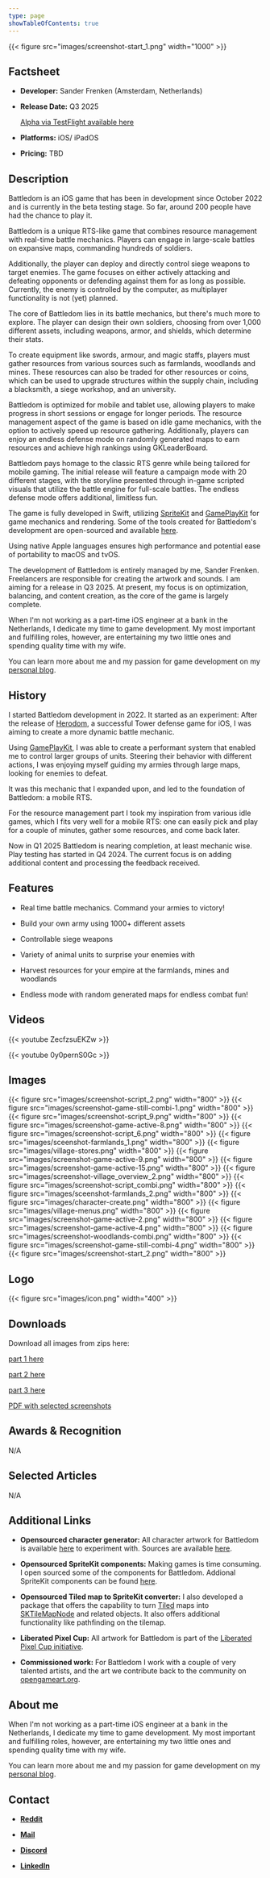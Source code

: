 ```yaml
---
type: page
showTableOfContents: true
---
```


{{< figure src="images/screenshot-start_1.png" width="1000" >}}

## Factsheet

- **Developer:** Sander Frenken (Amsterdam, Netherlands)

- **Release Date:** Q3 2025

    [Alpha via TestFlight available here](https://testflight.apple.com/join/IsXcGtGR)

- **Platforms:** iOS/ iPadOS

- **Pricing:** TBD

## Description

Battledom is an iOS game that has been in development since October 2022 and is currently in the beta testing stage. 
So far, around 200 people have had the chance to play it.

Battledom is a unique RTS-like game that combines resource management with real-time battle mechanics. Players can engage in large-scale battles on expansive maps, commanding hundreds of soldiers. 

Additionally, the player can deploy and directly control siege weapons to target enemies. The game focuses on either actively attacking and defeating opponents or defending against them for as long as possible. 
Currently, the enemy is controlled by the computer, as multiplayer functionality is not (yet) planned.

The core of Battledom lies in its battle mechanics, but there's much more to explore. The player can design their own soldiers, choosing from over 1,000 different assets, including weapons, armor, and shields, which determine their stats. 

To create equipment like swords, armour, and magic staffs, players must gather resources from various sources such as farmlands, woodlands and mines. These resources can also be traded for other resources or coins, which can be used to upgrade structures within the supply chain, including a blacksmith, a siege workshop, and an university.

Battledom is optimized for mobile and tablet use, allowing players to make progress in short sessions or engage for longer periods. The resource management aspect of the game is based on idle game mechanics, with the option to actively speed up resource gathering. Additionally, players can enjoy an endless defense mode on randomly generated maps to earn resources and achieve high rankings using GKLeaderBoard.

Battledom pays homage to the classic RTS genre while being tailored for mobile gaming. The initial release will feature a campaign mode with 20 different stages, with the storyline presented through in-game scripted visuals that utilize the battle engine for full-scale battles. The endless defense mode offers additional, limitless fun.

The game is fully developed in Swift, utilizing [SpriteKit](https://developer.apple.com/documentation/spritekit/) and [GamePlayKit](https://developer.apple.com/documentation/gameplaykit) for game mechanics and rendering. Some of the tools created for Battledom's development are open-sourced and available [here](https://sanderfrenken.github.io/battledom-site/presskit/#selected-articles).

Using native Apple languages ensures high performance and potential ease of portability to macOS and tvOS.

The development of Battledom is entirely managed by me, Sander Frenken. Freelancers are responsible for creating the artwork and sounds. I am aiming for a release in Q3 2025. At present, my focus is on optimization, balancing, and content creation, as the core of the game is largely complete.

When I'm not working as a part-time iOS engineer at a bank in the Netherlands, I dedicate my time to game development. My most important and fulfilling roles, however, are entertaining my two little ones and spending quality time with my wife.

You can learn more about me and my passion for game development on my [personal blog](https://sanderfrenken.github.io/dev-blog).

## History

I started Battledom development in 2022. It started as an experiment: After the release of [Herodom](https://apps.apple.com/us/app/herodom/id1371997444), a successful Tower defense game for iOS, I was aiming to create a more dynamic battle mechanic. 

Using [GamePlayKit](https://developer.apple.com/documentation/gameplaykit), I was able to create a performant system that enabled me to control larger groups of units. Steering their behavior with different actions, I was enjoying myself guiding my armies through large maps, looking for enemies to defeat.

It was this mechanic that I expanded upon, and led to the foundation of Battledom: a mobile RTS.

For the resource management part I took my inspiration from various idle games, which I fits very well for a mobile RTS: one can easily pick and play for a couple of minutes, gather some resources, and come back later.

Now in Q1 2025 Battledom is nearing completion, at least mechanic wise. Play testing has started in Q4 2024. The current focus is on adding additional content and processing the feedback received.

## Features

- Real time battle mechanics. Command your armies to victory!

- Build your own army using 1000+ different assets

- Controllable siege weapons

- Variety of animal units to surprise your enemies with

- Harvest resources for your empire at the farmlands, mines and woodlands

- Endless mode with random generated maps for endless combat fun!

## Videos

{{< youtube ZecfzsuEKZw >}}

{{< youtube 0y0pernS0Gc >}}

## Images

{{< figure src="images/screenshot-script_2.png" width="800" >}}
{{< figure src="images/screenshot-game-still-combi-1.png" width="800" >}}
{{< figure src="images/screenshot-script_9.png" width="800" >}}
{{< figure src="images/screenshot-game-active-8.png" width="800" >}}
{{< figure src="images/screenshot-script_6.png" width="800" >}}
{{< figure src="images/sceenshot-farmlands_1.png" width="800" >}}
{{< figure src="images/village-stores.png" width="800" >}}
{{< figure src="images/screenshot-game-active-9.png" width="800" >}}
{{< figure src="images/screenshot-game-active-15.png" width="800" >}}
{{< figure src="images/screenshot-village_overview_2.png" width="800" >}}
{{< figure src="images/screenshot-script_combi.png" width="800" >}}
{{< figure src="images/sceenshot-farmlands_2.png" width="800" >}}
{{< figure src="images/character-create.png" width="800" >}}
{{< figure src="images/village-menus.png" width="800" >}}
{{< figure src="images/screenshot-game-active-2.png" width="800" >}}
{{< figure src="images/screenshot-game-active-4.png" width="800" >}}
{{< figure src="images/screenshot-woodlands-combi.png" width="800" >}}
{{< figure src="images/screenshot-game-still-combi-4.png" width="800" >}}
{{< figure src="images/screenshot-start_2.png" width="800" >}}

## Logo

{{< figure src="images/icon.png" width="400" >}}

## Downloads

Download all images from zips here:

[part 1 here](images/presskit_part_1.zip)

[part 2 here](images/presskit_part_2.zip)

[part 3 here](images/presskit_part_3.zip)

[PDF with selected screenshots](images/screenshots_battledom.pdf)

## Awards & Recognition

N/A

## Selected Articles

N/A

## Additional Links

- **Opensourced character generator:** All character artwork for Battledom is available [here](https://liberatedpixelcup.github.io/Universal-LPC-Spritesheet-Character-Generator/#?body=Body_color_light&head=Human_male_light) to experiment with. Sources are available [here](https://github.com/LiberatedPixelCup/Universal-LPC-Spritesheet-Character-Generator).

- **Opensourced SpriteKit components:** Making games is time consuming. I open sourced some of the components for Battledom. Addional SpriteKit components can be found [here](https://github.com/sanderfrenken/MoreSpriteKit). 

- **Opensourced Tiled map to SpriteKit converter:** I also developed a package that offers the capability to turn [Tiled](https://www.mapeditor.org) maps into [SKTileMapNode](https://developer.apple.com/documentation/spritekit/sktilemapnode) and related objects. It also offers additional functionality like pathfinding on the tilemap.

- **Liberated Pixel Cup:** All artwork for Battledom is part of the [Liberated Pixel Cup initiative](https://lpc.opengameart.org/).

- **Commissioned work:** For Battledom I work with a couple of very talented artists, and the art we contribute back to the community on [opengameart.org](https://opengameart.org/content/lpc-commissioned).

## About me

When I'm not working as a part-time iOS engineer at a bank in the Netherlands, I dedicate my time to game development. My most important and fulfilling roles, however, are entertaining my two little ones and spending quality time with my wife.

You can learn more about me and my passion for game development on my [personal blog](https://sanderfrenken.github.io/dev-blog).

## Contact

- [**Reddit**](https://www.reddit.com/user/sanderfrenken/)

- [**Mail**](mailto:rednasgamesinfo@gmail.com)

- [**Discord**](https://discord.com/users/478807114752589825)

- [**LinkedIn**](https://www.linkedin.com/in/sander-frenken-071a2157/)